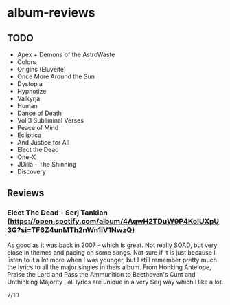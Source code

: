 # album-reviews

## TODO

- Apex + Demons of the AstroWaste
- Colors
- Origins (Eluveite)
- Once More Around the Sun
- Dystopia
- Hypnotize
- Valkyrja
- Human
- Dance of Death
- Vol 3 Subliminal Verses
- Peace of Mind
- Ecliptica
- And Justice for All
- Elect the Dead
- One-X
- JDilla - The Shinning
- Discovery


## Reviews

### Elect The Dead - Serj Tankian (https://open.spotify.com/album/4AqwH2TDuW9P4KoIUXpU3G?si=TF6Z4unMTh2nWn1IV1NwzQ)

As good as it was back in 2007 - which is great. Not really SOAD, but very close in themes and pacing on some songs. Not sure if it is just because I listen to it a lot more when I was younger, but I still remember pretty much the lyrics to all the major singles in theis album. From Honking Antelope, Praise the Lord and Pass the Ammunition to Beethoven's Cunt and Unthinking Majority , all lyrics are unique in a very Serj way which I like a lot.

7/10
